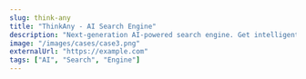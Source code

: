 ```yaml
---
slug: think-any
title: "ThinkAny - AI Search Engine"
description: "Next-generation AI-powered search engine. Get intelligent answers and insights for any query."
image: "/images/cases/case3.png"
externalUrl: "https://example.com"
tags: ["AI", "Search", "Engine"]
---
```


